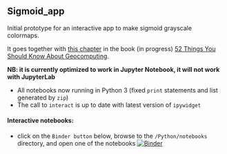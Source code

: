 ## Sigmoid_app

Initial prototype for an interactive app to make sigmoid grayscale colormaps.

It goes together with [this chapter](https://github.com/softwareunderground/52things/blob/master/chapters/Niccoli_1.md) in the book (in progress) [52 Things You Should Know About Geocomputing](https://github.com/softwareunderground/52things).

__NB: it is currently optimized to work in Jupyter Notebook, it will not work with JupyterLab__

- All notebooks now running in Python 3 (fixed `print` statements and list generated by `zip`)
- The call to `interact` is up to date with latest version of `ipywidget`


#### Interactive notebooks:
* click on the `Binder button` below, browse to the `/Python/notebooks` directory, and open one of the notebooks
[![Binder](https://mybinder.org/badge_logo.svg)](https://mybinder.org/v2/gh/mycarta/Sigmoid_app/master)